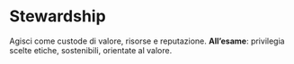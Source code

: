 # Stewardship
Agisci come custode di valore, risorse e reputazione.
**All’esame**: privilegia scelte etiche, sostenibili, orientate al valore.
